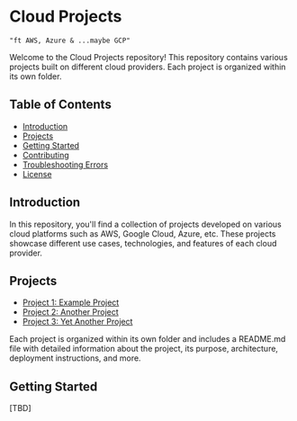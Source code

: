 # Cloud Projects 
    "ft AWS, Azure & ...maybe GCP"

Welcome to the Cloud Projects repository! This repository contains various projects built on different cloud providers. Each project is organized within its own folder.

## Table of Contents
- [Introduction](#introduction)
- [Projects](#projects)
- [Getting Started](#getting-started)
- [Contributing](#contributing)
- [Troubleshooting Errors](#troubleshooting)
- [License](#license)


## Introduction

In this repository, you'll find a collection of projects developed on various cloud platforms such as AWS, Google Cloud, Azure, etc. These projects showcase different use cases, technologies, and features of each cloud provider.

## Projects

- [Project 1: Example Project](./project-1/README.md)
- [Project 2: Another Project](./project-2/README.md)
- [Project 3: Yet Another Project](./project-3/README.md)

Each project is organized within its own folder and includes a README.md file with detailed information about the project, its purpose, architecture, deployment instructions, and more.

## Getting Started

[TBD]
